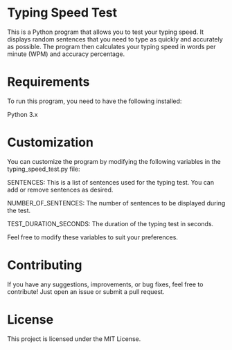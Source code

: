 # Typing Speed Test
This is a Python program that allows you to test your typing speed. It displays random sentences that you need to type as quickly and accurately as possible. The program then calculates your typing speed in words per minute (WPM) and accuracy percentage.

# Requirements
To run this program, you need to have the following installed:

Python 3.x


# Customization
You can customize the program by modifying the following variables in the typing_speed_test.py file:

SENTENCES: This is a list of sentences used for the typing test. You can add or remove sentences as desired.

NUMBER_OF_SENTENCES: The number of sentences to be displayed during the test.

TEST_DURATION_SECONDS: The duration of the typing test in seconds.

Feel free to modify these variables to suit your preferences.

# Contributing
If you have any suggestions, improvements, or bug fixes, feel free to contribute! Just open an issue or submit a pull request.

# License
This project is licensed under the MIT License.
